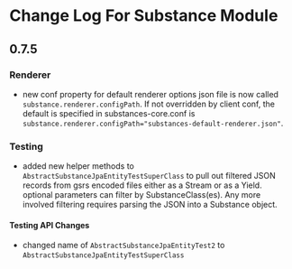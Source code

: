 # Change Log For Substance Module

## 0.7.5

### Renderer
* new conf property for default renderer options json file is now called `substance.renderer.configPath`.
  If not overridden by client conf, the default is specified in substances-core.conf is 
  `substance.renderer.configPath="substances-default-renderer.json"`.
  
### 
### Testing
  * added new helper methods to `AbstractSubstanceJpaEntityTestSuperClass` to pull out
    filtered JSON records from gsrs encoded files either as a Stream or as a Yield. optional 
    parameters can filter by SubstanceClass(es). Any more involved filtering requires
    parsing the JSON into a Substance object.
    
#### Testing API Changes
  * changed name of `AbstractSubstanceJpaEntityTest2` to `AbstractSubstanceJpaEntityTestSuperClass`
